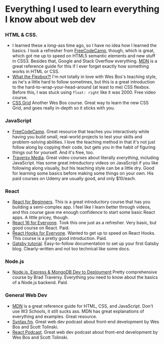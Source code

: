 # Everything I used to learn everything I know about web dev

### HTML & CSS.

- I learned these a _long_-ass time ago, so I have no idea how I learned the basics. I took a refresher from [FreeCodeCamp](https://freecodecamp.com), though, which is great, which got me up to speed on HTML5 semantic elements and new stuff in CSS3. Besides that, Google and Stack Overflow everything. [MDN](https://developer.mozilla.org/en-US/) is a great reference guide for this if I ever forget exactly how something works in HTML or CSS.
- [What the Flexbox?!](https://flexbox.io/) I'm not totally in love with Wes Bos's teaching style, as he's a little hard to follow sometimes, but this is a great introduction to the hard-to-wrap-your-head-around (at least to me) CSS flexbox. Before this, I was stuck using `float: right` like it was 2000. Free video course.
- [CSS Grid](https://cssgrid.io/) Another Wes Bos course. Great way to learn the new CSS Grid, and goes really in-depth so it sticks with you.

### JavaScript

- [FreeCodeCamp](https://freecodecamp.com). Great resource that teaches you interactively while having you build small, real-world projects to test your skills and problem-solving abilities. I love the teaching method in that it's not just follow along by copying their code, but gets you in the habit of figuring things out for yourself. And it's free, too.
- [Traversy Media](https://www.youtube.com/channel/UC29ju8bIPH5as8OGnQzwJyA). Great video courses about literally _everything_, including JavaScript. Has some great introductory videos on JavaScript if you like following along visually, but his teaching style can be a little dry. Good for learning some basics before making some things on your own. His paid courses on Udemy are usually good, and only \$10/each.

### React

- [React for Beginners](https://reactforbeginners.com/). This is a great introductory course that has you building a semi-complex app. I feel like I learn better through videos, and this course gave me enough confidence to start some basic React apps. A little pricey, though.
- [React 16 for Everyone](https://www.leveluptutorials.com/tutorials/react-16-for-everyone). Took this one just as a refresher. Very basic, but good course on React. Paid.
- [React Hooks for Everyone](https://www.leveluptutorials.com/tutorials/react-hooks-for-everyone). Wanted to get up to speed on React Hooks. This course is a pretty good introduction. Paid.
- [Gatsby tutorial](https://www.gatsbyjs.org/tutorial/). Easy-to-follow documentation to set up your first Gatsby blog. Clearly-written and not too technical like some docs.

### Node.js

- [Node.js, Express & MongoDB Dev to Deployment](https://www.udemy.com/nodejs-express-mongodb-dev-to-deployment/) Pretty comprehensive course by Brad Traversy. Everything you need to know about the basics of a Node.js backend. Paid.

### General Web Dev

- [MDN](https://developer.mozilla.org/en-US/) is a great reference guide for HTML, CSS, and JavaScript. Don't use W3 Schools, it still sucks ass. MDN has great explanations of everything and examples. Great resource.
- [Syntax.fm](https://syntax.fm/). Great web dev podcast about front-end development by Wes Bos and Scott Tolinski.
- [React Podcast](https://syntax.fm/). Great web dev podcast about front-end development by Wes Bos and Scott Tolinski.
